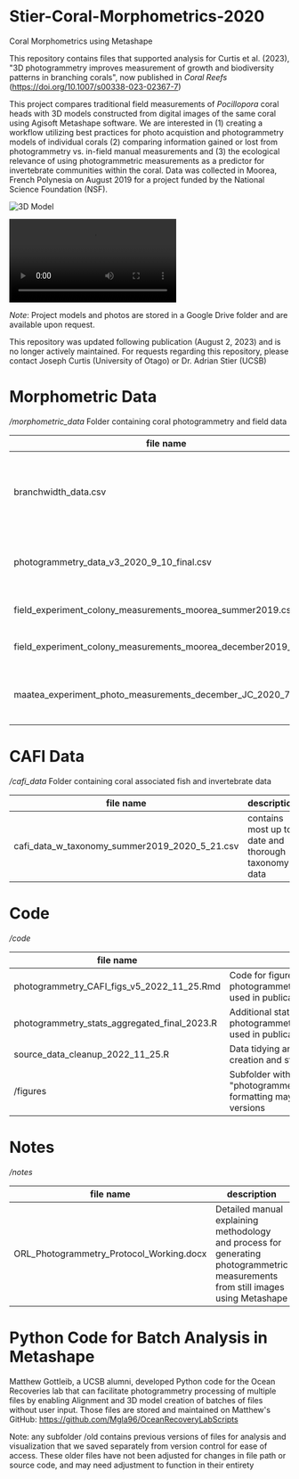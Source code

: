# Stier-Coral-Morphometrics-2020

Coral Morphometrics using Metashape

This repository contains files that supported analysis for Curtis et al. (2023), "3D photogrammetry improves measurement of growth and biodiversity patterns in branching corals", now published in *Coral Reefs* (<https://doi.org/10.1007/s00338-023-02367-7>)

This project compares traditional field measurements of *Pocillopora* coral heads with 3D models constructed from digital images of the same coral using Agisoft Metashape software. We are interested in (1) creating a workflow utilizing best practices for photo acquistion and photogrammetry models of individual corals (2) comparing information gained or lost from photogrammetry vs. in-field manual measurements and (3) the ecological relevance of using photogrammetric measurements as a predictor for invertebrate communities within the coral. Data was collected in Moorea, French Polynesia on August 2019 for a project funded by the National Science Foundation (NSF).

![3D Model](https://user-images.githubusercontent.com/47797235/113913355-1434f880-9791-11eb-997c-3e649272ce19.jpg)

![Video](https://user-images.githubusercontent.com/47797235/113912330-d683a000-978f-11eb-8f15-ee772025e1ed.mp4)

*Note*: Project models and photos are stored in a Google Drive folder and are available upon request.

This repository was updated following publication (August 2, 2023) and is no longer actively maintained. For requests regarding this repository, please contact Joseph Curtis (University of Otago) or Dr. Adrian Stier (UCSB)

# Morphometric Data

*/morphometric_data* Folder containing coral photogrammetry and field data

| file name                                                       | description                                                                                    |
|---------------------------------|---------------------------------------|
| branchwidth_data.csv                                            | Measurements of distances between coral branches including the average distance for each coral |
| photogrammetry_data_v3_2020_9_10_final.csv                            | Photogrammetric measurements from colonies imaged in August 2019                               |
| field_experiment_colony_measurements_moorea_summer2019.csv      | Measurements taken in the field in August 2019                                                 |
| field_experiment_colony_measurements_moorea_december2019_v2.csv | Measurements taken in the field in December                                                    |
| maatea_experiment_photo_measurements_december_JC_2020_7_8.csv   | Photogrammetric measurements from colonies imaged in December 2019                             |

# CAFI Data

*/cafi_data* Folder containing coral associated fish and invertebrate data

| file name                                     | description                                         |
|---------------------------------|---------------------------------------|
| cafi_data_w_taxonomy_summer2019_2020_5_21.csv | contains most up to date and thorough taxonomy data |

# Code

*/code*

| file name                                    | description                                                                                                                                 |
|---------------------------------|---------------------------------------|
| photogrammetry_CAFI_figs_v5_2022_11_25.Rmd   | Code for figures and stats analysis comparing photogrammetry and traditional measurements used in publication                               |
| photogrammetry_stats_aggregated_final_2023.R | Additional statistical analyses comparing photogrammetry and traditional measurements used in publication                                   |
| source_data_cleanup_2022_11_25.R             | Data tidying and management prior to use for figure creation and statistical analysis                                                       |
| /figures                                     | Subfolder with figures generated by "photogrammetry_CAFI_figs_v5_2022_11_25.Rmd", formatting may slightly differ from published versions    |

# Notes

*/notes*

| file name                                | description                                                                                                                      |
|------------------|------------------------------------------------------|
| ORL_Photogrammetry_Protocol_Working.docx | Detailed manual explaining methodology and process for generating photogrammetric measurements from still images using Metashape |

# Python Code for Batch Analysis in Metashape

Matthew Gottleib, a UCSB alumni, developed Python code for the Ocean Recoveries lab that can facilitate photogrammetry processing of multiple files by enabling Alignment and 3D model creation of batches of files without user input. Those files are stored and maintained on Matthew's GitHub: <https://github.com/Mgla96/OceanRecoveryLabScripts>

Note: any subfolder /old contains previous versions of files for analysis and visualization that we saved separately from version control for ease of access. These older files have not been adjusted for changes in file path or source code, and may need adjustment to function in their entirety
